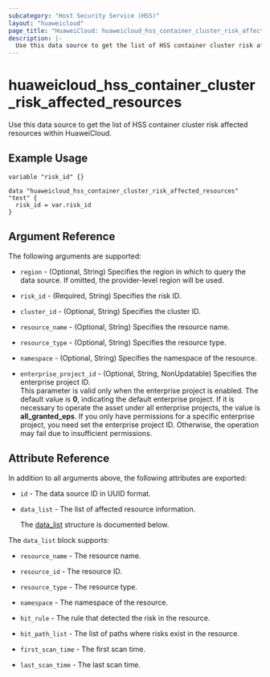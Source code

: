 ```yaml
---
subcategory: "Host Security Service (HSS)"
layout: "huaweicloud"
page_title: "HuaweiCloud: huaweicloud_hss_container_cluster_risk_affected_resources"
description: |-
  Use this data source to get the list of HSS container cluster risk affected resources within HuaweiCloud.
---
```


# huaweicloud_hss_container_cluster_risk_affected_resources

Use this data source to get the list of HSS container cluster risk affected resources within HuaweiCloud.

## Example Usage

```hcl
variable "risk_id" {}

data "huaweicloud_hss_container_cluster_risk_affected_resources" "test" {
  risk_id = var.risk_id
}
```

## Argument Reference

The following arguments are supported:

* `region` - (Optional, String) Specifies the region in which to query the data source.
  If omitted, the provider-level region will be used.

* `risk_id` - (Required, String) Specifies the risk ID.

* `cluster_id` - (Optional, String) Specifies the cluster ID.

* `resource_name` - (Optional, String) Specifies the resource name.

* `resource_type` - (Optional, String) Specifies the resource type.

* `namespace` - (Optional, String) Specifies the namespace of the resource.

* `enterprise_project_id` - (Optional, String, NonUpdatable) Specifies the enterprise project ID.  
  This parameter is valid only when the enterprise project is enabled.
  The default value is **0**, indicating the default enterprise project.
  If it is necessary to operate the asset under all enterprise projects, the value is **all_granted_eps**.
  If you only have permissions for a specific enterprise project, you need set the enterprise project ID. Otherwise,
  the operation may fail due to insufficient permissions.

## Attribute Reference

In addition to all arguments above, the following attributes are exported:

* `id` - The data source ID in UUID format.

* `data_list` - The list of affected resource information.

  The [data_list](#data_list_struct) structure is documented below.

<a name="data_list_struct"></a>
The `data_list` block supports:

* `resource_name` - The resource name.

* `resource_id` - The resource ID.

* `resource_type` - The resource type.

* `namespace` - The namespace of the resource.

* `hit_rule` - The rule that detected the risk in the resource.

* `hit_path_list` - The list of paths where risks exist in the resource.

* `first_scan_time` - The first scan time.

* `last_scan_time` - The last scan time.
